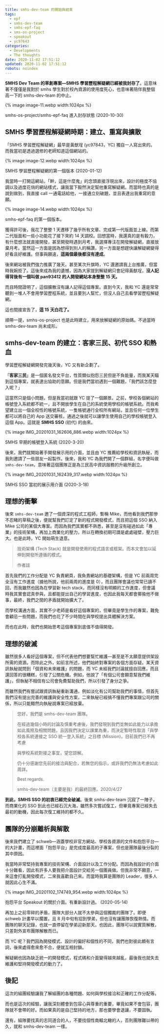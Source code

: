 ```yaml
---
title: smhs-dev-team 的開始與結束
tags:
  - epf
  - smhs-dev-team
  - smhs-epf-faq
  - sms-os-project
  - speakout
  - yc97643
categories:
  - Developments
  - The thoughts
date: 2020-11-02 17:51:12
updated: 2020-11-02 17:51:12
robots: noindex
---
```


**SMHS Dev Team 的草創專案—SMHS 學習歷程解疑網已經被我封存了**。這意味著不僅僅是我對於 smhs 學生對於校內資源的使用度死心，也意味著陪伴我整個高一下的 smhs-dev-team 的中止。

{% image image-11.webp width:1024px %}

smhs-os-project/smhs-epf-faq 進入封存狀態 (2020-10-30)

<!-- more -->
## SMHS 學習歷程解疑網時期：建立、重寫與擴散

「SMHS 學習歷程解疑網」最早是黃猷埕 (yc97843，YC) 獨自一人寫出來的。而我當初是透過選修的老師知道這個網站的。

{% image image-12.webp width:1024px %}

SMHS 學習歷程解疑網的第一個版本 (2020-01-12)

我當時一打開這網站，「幹，這是什麼鬼」的念頭直接浮現出來，設計的極度不協調以及過度花俏的網站樣式，讓我當下毅然決定幫他重寫解疑網。而當時也真的是說到做到，我直接 call 一通電話給他，一接通立刻破題，並且表達出我重寫的意願。

{% image image-14.webp width:1024px %}

smhs-epf-faq 的第一個版本。

獲得許可後，我花了整整 1 天遷移了幾乎所有文章、完成第一代版面並上線。而第二代版面和一些小功能花了接下來約 14 天調校。回想當時，我還真的是有毅力，有什麼想法就直接開發，甚至開發時遇到月考，我選擇專注在開發解疑網，直接放棄月考。當然這一方面是因為想得到別人的稱讚，另一方面是想趕快讓解疑網變得好看且好維護。但事與願違，**這兩個最後都沒有達成**。

後來網站被我們強力推廣了幾天。甚至某次升旗時，YC 還邀請我上台推廣，但當時我婉拒了。這後來成為我的遺憾，因為大家提到解疑網只會記得黃猷埕，**沒人記得背後有一個叫做 pan93412 的人開發網站本身整整 15 天。**

而且時間證明了，這個擴散沒有讓人記得這個專案。直到今天，我和 YC 還是常常聽到一堆人不會用學習歷程系統，並且要別人幫忙，但沒人自己去看學習歷程解疑網。

這也間接宣告了，**這 15 天白花了。**

順帶一提，smhs-os-project 也是此時建立，用來放解疑網的原始碼。不過當時 smhs-dev-team 尚未成形。

## smhs-dev-team 的建立：客家三民、初代 SSO 和熱血

學習歷程解疑網開發完幾天後，YC 又有新企劃了。

「**客家三民**」是一個匿名發文平台，性質類似抱怨三民但是不負能量，而我某天瞄到這個專案，就表達出協助的意願。但是我們當初遇到一個難題，「我們該怎麼登入呢？」

這當然只是個小問題，但是我當初就跟 YC 提了一個願景。之前，學校各個網站的帳號登入系統都不統一，且不開放學生在自己的系統使用學校的帳號系統。而我希望建立出一個全校性的帳號系統，一隻帳號通行全校所有網站，並且任何一位學生都可以將自己的 App 送交審核，通過之後就可以讓學生使用自己的學校帳號登入這個 App。這就是 **SMHS SSO** (初代) 的由來。

{% image IMG_20201031_162606_886.webp width:1024px %}

SMHS 早期的帳號登入系統 (2020-3-20)

後來，我們就開始著手開發展示用的介面，並且由 YC 推薦給學校和資訊執秘，而我則邀請了一些朋友一起製作。後來，我和 YC 為我們開了一個群組，名字便叫做 `smhs-dev-team`，意味著這個團隊正是為三民高中資訊服務的升級所創立。

{% image IMG_20201031_162439_317.webp width:1024px %}

SMHS SSO 當初的展示用介面 (2020-3-18)

## 理想的衝擊

後來 `smhs-dev-team` 邀了一個資深的程式工程師，暫稱 Mike，而他看到我們那慘不忍睹的草稿之後，便就幫我們訂定了新的程式開發模式，而且把這個 SSO 納入 Mike 公司的某個大專案。而因為我們其實都不熟悉，甚至是沒有碰過如此「專業」的技術架構，再加上商業化的壓力，所以在轉換初期可謂是處處碰壁，壓力巨大。也是此時，YC 開始萌生退意。

> 技術架構 (Tech Stack) 就是開發使用的程式語言或框架。而本文會加以延伸到開發所遵循的模式。
>
> 作者註

首先我們的工作分配是 YC 負責網頁，我負責網站的基礎架構，但是 YC 前兩周完全沒有工作進度（據他所說，他前兩周的進度是 0），而且團隊會議也常常已讀不回，而我雖然也因為在學習新 tech stack，而同樣沒有明顯的工作進度，但會議時我其實會認真參與，且都能提出自己的學習進度，也因此我每天都會揶揄他不做事，最終，我們之間的矛盾就開始擴大了。

而學校溝通方面，其實不少老師是看好這個專案的，但畢竟是學生作的專案，難免會顧忌一些問題，而我們也花了不少時間在與學校提出具體解決方案。

而也在此時，我們也開始思考這個專案到底值不值得開發。

## 理想的破滅

雖然很多人看好這個專案，但不代表他們想要幫忙維護—甚至是不太願意提供架設所需的資源。而除此之外，如前言所述，他們始終對專案的各個方面存疑。某天資訊執秘就問到「個資和未來維護」的問題，而 YC 未經我們討論就擅自回應，而且還回答的很糟糕，引發了公關危機。例如，他說了「有個公司會願意幫我們維護」，但執秘不相信有公司會免費幫助我們，所以引發了身分之爭。

而雖然我們有嘗試跟資訊執秘重新溝通，例如淡化有公司幫助我們的事情，但首先我們沒有提出完善的維護與安全性方案，二來執秘已經搞不懂我們專案跟公司的關係，所以只能黯然向執秘說專案已經放棄。

> 您好，我們是 smhs-dev-team 團隊。
>
> 在經過幾個小時的討論及慎重考慮後，我們發現到我們並無如此能力以承擔如此風險及相關問題，且因我們決定以課業為重，而決定暫時性取消「與學校各系統連接之 SSO 統一登入系統」之目標 (Mission)，目前我們已不再考慮
>
> 與學校系統對接之事宜，望您諒解。
>
> 仍十分感謝您先前的接洽與配合，若無您的指示，或許我們仍無法考慮如此周詳。
>
> Best regards.
>
> smhs-dev-team（主要是我）的最終回應。2020/4/27

**到此，SMHS SSO 的初衷已經完全破滅**。後來 smhs-dev-team 沉寂了一陣子，而商業化的 SSO 到此也已經石沉大海，雖然多次嘗試復工，但畢竟專案已經失去最初的動機，因此每次復工維持的都不久。

## 團隊的分崩離析與解散

後來我們建立了 schweb—涵蓋學校非官方網站、學校各資源的文件和抱怨平台—的大計畫，而這裡面「抱怨平台」是完成度最高的子專案，但也是團隊最後分裂的其中原因。

我當時非常堅持我專案的技術架構、介面設計以及工作分配。而因為我設計的介面十分難看，因此有許多人要我把介面設計交給另一個團員做。但我非常不願意，一來這會打亂開發模式，二來我喜歡自己來。而當時我算是團隊的 Leader，很多人就因此心生不滿。

{% image IMG_20201102_174749_954.webp width:1024px %}

抱怨平台 Speakout 的關於介面。有重新設計過。 (2020-05-14)

再加上之前零碎的矛盾，團隊大部分人就不太參與這個獨裁的團隊了。即便 schweb 計畫早以擱置，且 8 月中旬有招到學弟，但也沒有讓團隊恢復熱情。而團隊的聊天記錄，也就一直停留在學弟迎新那天。也因此，團隊可以說實質解散，只差對外宣布團隊解散而已。

而 YC 呢？我們因為開發模式、設計的偏好和個性的不同，我們也對彼此頗有言詞，後來處得愈來愈不合，便就互相封鎖。

解疑網也因為缺乏統一的開發模式，程式碼和介面變得越來越亂，最後我也就失去維護和堅持開發模式的動力了。

## 後記

這次的組團經驗讓我了解組團的各種問題、如何與學校接洽和正確的工作分配等。

而也是這次的經驗，讓我深刻體會到包容心與尊重的重要，畢竟如果不會包容，團隊就不會帶的好。而如果真的是自己堅持的地方，那也要學會退讓，不要固執。

還有，組隊要找真的志同道合的人，不要找個性南轅北轍的人，否則團隊難以帶的久，就和 smhs-dev-team 一樣。
